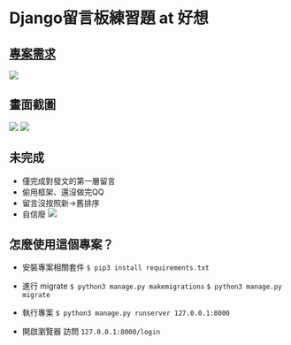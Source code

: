 # Django留言板練習題 at 好想

## [專案需求](https://www.notion.so/60bbd52758b64bbc9f80a2d046a9f589)
![](https://github.com/shrimp509/django_message_board/screenshots/requirements.png)

## 畫面截圖
![](https://github.com/shrimp509/django_message_board/screenshots/login.png)
![](https://github.com/shrimp509/django_message_board/screenshots/board.png)

## 未完成
* 僅完成對發文的第一層留言
* 偷用框架、還沒做完QQ
* 留言沒按照新->舊排序
* 自信廢
![](https://imgur.dcard.tw/WDWrBTO.jpg)

## 怎麼使用這個專案？

* 安裝專案相關套件
	`$ pip3 install requirements.txt`

* 進行 migrate
	`$ python3 manage.py makemigrations`
	`$ python3 manage.py migrate`

* 執行專案
	`$ python3 manage.py runserver 127.0.0.1:8000`

* 開啟瀏覽器
	訪問 `127.0.0.1:8000/login`